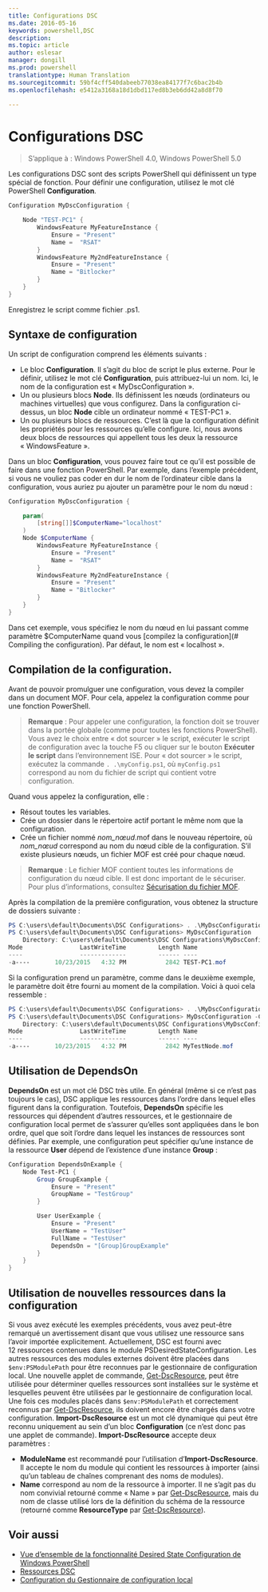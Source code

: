 ```yaml
---
title: Configurations DSC
ms.date: 2016-05-16
keywords: powershell,DSC
description: 
ms.topic: article
author: eslesar
manager: dongill
ms.prod: powershell
translationtype: Human Translation
ms.sourcegitcommit: 59bf4cff540dabeeb77038ea84177f7c6bac2b4b
ms.openlocfilehash: e5412a3168a18d1dbd117ed8b3eb6dd42a8d8f70

---
```


# Configurations DSC

>S’applique à : Windows PowerShell 4.0, Windows PowerShell 5.0

Les configurations DSC sont des scripts PowerShell qui définissent un type spécial de fonction. Pour définir une configuration, utilisez le mot clé PowerShell __Configuration__.

```powershell
Configuration MyDscConfiguration {

    Node "TEST-PC1" {
        WindowsFeature MyFeatureInstance {
            Ensure = "Present"
            Name =  "RSAT"
        }
        WindowsFeature My2ndFeatureInstance {
            Ensure = "Present"
            Name = "Bitlocker"
        }
    }
}
```

Enregistrez le script comme fichier .ps1.

## Syntaxe de configuration

Un script de configuration comprend les éléments suivants :

- Le bloc **Configuration**. Il s’agit du bloc de script le plus externe. Pour le définir, utilisez le mot clé **Configuration**, puis attribuez-lui un nom. Ici, le nom de la configuration est « MyDscConfiguration ».
- Un ou plusieurs blocs **Node**. Ils définissent les nœuds (ordinateurs ou machines virtuelles) que vous configurez. Dans la configuration ci-dessus, un bloc **Node** cible un ordinateur nommé « TEST-PC1 ».
- Un ou plusieurs blocs de ressources. C’est là que la configuration définit les propriétés pour les ressources qu’elle configure. Ici, nous avons deux blocs de ressources qui appellent tous les deux la ressource « WindowsFeature ».

Dans un bloc **Configuration**, vous pouvez faire tout ce qu’il est possible de faire dans une fonction PowerShell. Par exemple, dans l’exemple précédent, si vous ne vouliez pas coder en dur le nom de l’ordinateur cible dans la configuration, vous auriez pu ajouter un paramètre pour le nom du nœud :

```powershell
Configuration MyDscConfiguration {

    param(
        [string[]]$ComputerName="localhost"
    )
    Node $ComputerName {
        WindowsFeature MyFeatureInstance {
            Ensure = "Present"
            Name =  "RSAT"
        }
        WindowsFeature My2ndFeatureInstance {
            Ensure = "Present"
            Name = "Bitlocker"
        }
    }
}
```

Dans cet exemple, vous spécifiez le nom du nœud en lui passant comme paramètre $ComputerName quand vous [compilez la configuration](# Compiling the configuration). Par défaut, le nom est « localhost ».

## Compilation de la configuration.
Avant de pouvoir promulguer une configuration, vous devez la compiler dans un document MOF. Pour cela, appelez la configuration comme pour une fonction PowerShell.
>__Remarque__ : Pour appeler une configuration, la fonction doit se trouver dans la portée globale (comme pour toutes les fonctions PowerShell). Vous avez le choix entre « dot sourcer » le script, exécuter le script de configuration avec la touche F5 ou cliquer sur le bouton __Exécuter le script__ dans l’environnement ISE. Pour « dot sourcer » le script, exécutez la commande `. .\myConfig.ps1`, où `myConfig.ps1` correspond au nom du fichier de script qui contient votre configuration.

Quand vous appelez la configuration, elle :

- Résout toutes les variables. 
- Crée un dossier dans le répertoire actif portant le même nom que la configuration.
- Crée un fichier nommé _nom_nœud_.mof dans le nouveau répertoire, où _nom_nœud_ correspond au nom du nœud cible de la configuration. S’il existe plusieurs nœuds, un fichier MOF est créé pour chaque nœud.

>__Remarque__ : Le fichier MOF contient toutes les informations de configuration du nœud cible. Il est donc important de le sécuriser. Pour plus d’informations, consultez [Sécurisation du fichier MOF](secureMOF.md).

Après la compilation de la première configuration, vous obtenez la structure de dossiers suivante :

```powershell
PS C:\users\default\Documents\DSC Configurations> . .\MyDscConfiguration.ps1
PS C:\users\default\Documents\DSC Configurations> MyDscConfiguration
    Directory: C:\users\default\Documents\DSC Configurations\MyDscConfiguration
Mode                LastWriteTime         Length Name                                                                                              
----                -------------         ------ ----                                                                                         
-a----       10/23/2015   4:32 PM           2842 TEST-PC1.mof
```  

Si la configuration prend un paramètre, comme dans le deuxième exemple, le paramètre doit être fourni au moment de la compilation. Voici à quoi cela ressemble :

```powershell
PS C:\users\default\Documents\DSC Configurations> . .\MyDscConfiguration.ps1
PS C:\users\default\Documents\DSC Configurations> MyDscConfiguration -ComputerName 'MyTestNode'
    Directory: C:\users\default\Documents\DSC Configurations\MyDscConfiguration
Mode                LastWriteTime         Length Name                                                                                              
----                -------------         ------ ----                                                                                         
-a----       10/23/2015   4:32 PM           2842 MyTestNode.mof
```      

## Utilisation de DependsOn
__DependsOn__ est un mot clé DSC très utile. En général (même si ce n’est pas toujours le cas), DSC applique les ressources dans l’ordre dans lequel elles figurent dans la configuration. Toutefois, __DependsOn__ spécifie les ressources qui dépendent d’autres ressources, et le gestionnaire de configuration local permet de s’assurer qu’elles sont appliquées dans le bon ordre, quel que soit l’ordre dans lequel les instances de ressources sont définies. Par exemple, une configuration peut spécifier qu’une instance de la ressource __User__ dépend de l’existence d’une instance __Group__ :

```powershell
Configuration DependsOnExample {
    Node Test-PC1 {
        Group GroupExample {
            Ensure = "Present"
            GroupName = "TestGroup"
        }

        User UserExample {
            Ensure = "Present"
            UserName = "TestUser"
            FullName = "TestUser"
            DependsOn = "[Group]GroupExample"
        }
    }
}
```

## Utilisation de nouvelles ressources dans la configuration
Si vous avez exécuté les exemples précédents, vous avez peut-être remarqué un avertissement disant que vous utilisez une ressource sans l’avoir importée explicitement.
Actuellement, DSC est fourni avec 12 ressources contenues dans le module PSDesiredStateConfiguration. Les autres ressources des modules externes doivent être placées dans `$env:PSModulePath` pour être reconnues par le gestionnaire de configuration local. Une nouvelle applet de commande, [Get-DscResource](https://technet.microsoft.com/en-us/library/dn521625.aspx), peut être utilisée pour déterminer quelles ressources sont installées sur le système et lesquelles peuvent être utilisées par le gestionnaire de configuration local. Une fois ces modules placés dans `$env:PSModulePath` et correctement reconnus par [Get-DscResource](https://technet.microsoft.com/en-us/library/dn521625.aspx), ils doivent encore être chargés dans votre configuration. __Import-DscResource__ est un mot clé dynamique qui peut être reconnu uniquement au sein d’un bloc __Configuration__ (ce n’est donc pas une applet de commande). __Import-DscResource__ accepte deux paramètres :
* __ModuleName__ est recommandé pour l’utilisation d’__Import-DscResource__. Il accepte le nom du module qui contient les ressources à importer (ainsi qu’un tableau de chaînes comprenant des noms de modules). 
* __Name__ correspond au nom de la ressource à importer. Il ne s’agit pas du nom convivial retourné comme « Name » par [Get-DscResource](https://technet.microsoft.com/en-us/library/dn521625.aspx), mais du nom de classe utilisé lors de la définition du schéma de la ressource (retourné comme __ResourceType__ par [Get-DscResource](https://technet.microsoft.com/en-us/library/dn521625.aspx)). 

## Voir aussi
* [Vue d’ensemble de la fonctionnalité Desired State Configuration de Windows PowerShell](overview.md)
* [Ressources DSC](resources.md)
* [Configuration du Gestionnaire de configuration local](metaConfig.md)




<!--HONumber=Jul16_HO1-->


